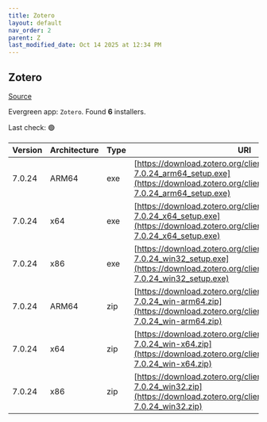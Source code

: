 ```yaml
---
title: Zotero
layout: default
nav_order: 2
parent: Z
last_modified_date: Oct 14 2025 at 12:34 PM
---
```


## Zotero

[Source](https://www.zotero.org/)

Evergreen app: `Zotero`. Found **6** installers.

Last check: 🟢

| Version | Architecture | Type | URI                                                                                                                                                                |
| ------- | ------------ | ---- | ------------------------------------------------------------------------------------------------------------------------------------------------------------------ |
| 7.0.24  | ARM64        | exe  | [https://download.zotero.org/client/release/7.0.24/Zotero-7.0.24_arm64_setup.exe](https://download.zotero.org/client/release/7.0.24/Zotero-7.0.24_arm64_setup.exe) |
| 7.0.24  | x64          | exe  | [https://download.zotero.org/client/release/7.0.24/Zotero-7.0.24_x64_setup.exe](https://download.zotero.org/client/release/7.0.24/Zotero-7.0.24_x64_setup.exe)     |
| 7.0.24  | x86          | exe  | [https://download.zotero.org/client/release/7.0.24/Zotero-7.0.24_win32_setup.exe](https://download.zotero.org/client/release/7.0.24/Zotero-7.0.24_win32_setup.exe) |
| 7.0.24  | ARM64        | zip  | [https://download.zotero.org/client/release/7.0.24/Zotero-7.0.24_win-arm64.zip](https://download.zotero.org/client/release/7.0.24/Zotero-7.0.24_win-arm64.zip)     |
| 7.0.24  | x64          | zip  | [https://download.zotero.org/client/release/7.0.24/Zotero-7.0.24_win-x64.zip](https://download.zotero.org/client/release/7.0.24/Zotero-7.0.24_win-x64.zip)         |
| 7.0.24  | x86          | zip  | [https://download.zotero.org/client/release/7.0.24/Zotero-7.0.24_win32.zip](https://download.zotero.org/client/release/7.0.24/Zotero-7.0.24_win32.zip)             |
